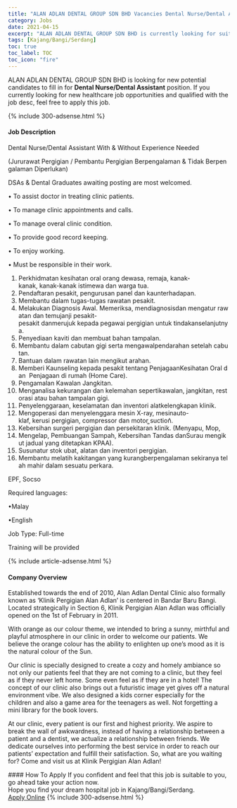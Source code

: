 ```yaml
---
title: "ALAN ADLAN DENTAL GROUP SDN BHD Vacancies Dental Nurse/Dental Assistant" 
category: Jobs 
date: 2021-04-15 
excerpt: "ALAN ADLAN DENTAL GROUP SDN BHD is currently looking for suitable person to fill in the Dental Nurse/Dental Assistant which positioned at Kajang/Bangi/Serdang" 
tags: [Kajang/Bangi/Serdang] 
toc: true 
toc_label: TOC 
toc_icon: "fire" 
--- 
```


<p>ALAN ADLAN DENTAL GROUP SDN BHD is looking for new potential candidates to fill in for <b>Dental Nurse/Dental Assistant</b> position. If you currently looking for new healthcare job opportunities and qualified with the job desc, feel free to apply this job.
</p>{% include 300-adsense.html %} 
<div><div><h4>Job Description</h4></div><div><div><span><div><p>Dental Nurse/Dental Assistant With &amp; Without Experience Needed</p><p>(Jururawat&#160;Pergigian&#160;/&#160;Pembantu&#160;Pergigian&#160;Berpengalaman&#160;&amp;&#160;Tidak&#160;Berpengalaman&#160;Diperlukan)</p><p>DSAs &amp; Dental Graduates awaiting posting are most welcomed.</p><p>&#8226;&#160;To&#160;assist doctor in treating clinic patients.</p><p>&#8226;&#160;To&#160;manage clinic appointments and calls.</p><p>&#8226;&#160;To manage&#160;overal&#160;clinic condition.</p><p>&#8226;&#160;To provide good record keeping.</p><p>&#8226;&#160;To enjoy working.</p><p>&#8226;&#160;Must be responsible in their work.</p><ol><li>Perkhidmatan&#160;kesihatan&#160;oral orang&#160;dewasa,&#160;remaja,&#160;kanak-kanak,&#160;kanak-kanak&#160;istimewa&#160;dan&#160;warga&#160;tua.</li><li>Pendaftaran&#160;pesakit,&#160;pengurusan&#160;panel&#160;dan&#160;kaunterhadapan.</li><li>Membantu&#160;dalam&#160;tugas-tugas&#160;rawatan&#160;pesakit.</li><li>Melakukan&#160;Diagnosis&#160;Awal.&#160;Memeriksa,&#160;mendiagnosisdan&#160;mengatur&#160;rawatan&#160;dan&#160;temujanji&#160;pesakit-pesakit&#160;danmerujuk&#160;kepada&#160;pegawai&#160;pergigian&#160;untuk&#160;tindakanselanjutnya.</li><li>Penyediaan&#160;kaviti&#160;dan&#160;membuat&#160;bahan&#160;tampalan.</li><li>Membantu&#160;dalam&#160;cabutan&#160;gigi&#160;serta&#160;mengawalpendarahan&#160;setelah&#160;cabutan.</li><li>Bantuan&#160;dalam&#160;rawatan&#160;lain&#160;mengikut&#160;arahan.</li><li>Memberi&#160;Kaunseling&#160;kepada&#160;pesakit&#160;tentang&#160;PenjagaanKesihatan&#160;Oral&#160;dan&#160;&#160;Penjagaan&#160;di&#160;rumah&#160;(Home Care).</li><li>Pengamalan&#160;Kawalan&#160;Jangkitan.</li><li>Menganalisa&#160;kekurangan&#160;dan&#160;kelemahan&#160;sepertikawalan,&#160;jangkitan,&#160;restorasi&#160;atau&#160;bahan&#160;tampalan&#160;gigi.</li><li>Penyelenggaraan,&#160;keselamatan&#160;dan&#160;inventori&#160;alatkelengkapan&#160;klinik.</li><li>Mengoperasi&#160;dan&#160;menyelenggara&#160;mesin&#160;X-ray,&#160;mesinauto-klaf,&#160;kerusi&#160;pergigian, compressor&#160;dan&#160;motor &#858;suction&#859;.</li><li>Kebersihan&#160;surgeri&#160;pergigian&#160;dan&#160;persekitaran&#160;klinik. (Menyapu, Mop,&#160;</li><li>Mengelap,&#160;Pembuangan&#160;Sampah,&#160;Kebersihan&#160;Tandas&#160;danSurau&#160;mengikut&#160;jadual&#160;yang&#160;ditetapkan&#160;KPAA).</li><li>Susunatur&#160;stok&#160;ubat,&#160;alatan&#160;dan&#160;inventori&#160;pergigian.</li><li>Membantu&#160;melatih&#160;kakitangan&#160;yang&#160;kurangberpengalaman&#160;sekiranya&#160;telah&#160;mahir&#160;dalam&#160;sesuatu&#160;perkara.</li></ol><p>EPF,&#160;Socso</p><p>Required languages:</p><p>&#8226;Malay</p><p>&#8226;English</p><p>Job Type: Full-time</p><p>Training will be provided</p></div></span></div></div></div> 
{% include article-adsense.html %} 
<div><div><h4>Company Overview</h4></div><div><div><span><div><p>Established towards the end of 2010, Alan Adlan Dental Clinic also formally known as &#8216;Klinik Pergigian Alan Adlan&#8217; is centered in Bandar Baru Bangi. Located strategically in Section 6, Klinik Pergigian Alan Adlan was officially opened on the 1st&#160;of February in 2011.</p><p>With orange as our colour theme, we intended to bring a sunny, mirthful and playful atmosphere in our clinic in order to welcome our patients. We believe the orange colour has the ability to enlighten up one&#8217;s mood as it is the natural colour of the Sun.</p><p>Our clinic is specially designed to create a cozy and homely ambiance so not only our patients feel that they are not coming to a clinic, but they feel as if they never left home. Some even feel as if they are in a hotel! The concept of our clinic also brings out a futuristic image yet gives off a natural environment vibe. We also designed a kids corner especially for the children and also a game area for the teenagers as well. Not forgetting a mini&#160;library for the book lovers.</p><p>At our clinic, every patient is our first and highest priority. We aspire to break the wall of awkwardness, instead of having a relationship between a patient and a dentist, we actualize a relationship between friends. We dedicate ourselves into performing the best service in order to reach our patients&#8217; expectation and fulfill their satisfaction. So, what are you waiting for? Come and visit us at Klinik Pergigian Alan Adlan!</p></div></span></div></div></div> 
#### How To Apply 
If you confident and feel that this job is suitable to you, go ahead take your action now. <br/> 
Hope you find your dream hospital job in Kajang/Bangi/Serdang. <br/> 
<a href="https://www.jobstreet.com.my/en/job/dental-nurse-dental-assistant-4519423?jobId=jobstreet-my-job-4519423" class="btn btn--warning" target="_blank" rel="nofollow noopenner">Apply Online</a> 
{% include 300-adsense.html %} 